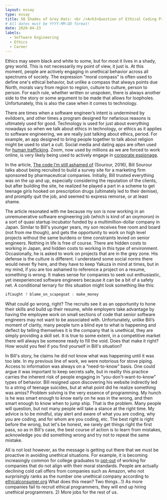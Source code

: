 ```yaml
---
layout: essay
type: essay
title: 50 Shades of Grey Hats: <br />A<h3>Question of Ethical Coding Practices</h3>
# All dates must be YYYY-MM-DD format!
date: 2020-04-23
labels:
  - Software Engineering
  - Ethics
  - Career
---
```


Ethics may seem black and white to some, but for most it lives in a shady, grey world. This is not necessarily my point of view, it just is. At this moment, people are actively engaging in unethical behavior across all spectrums of society. The expression "moral compass" is often used to define one's ethical behavior, but unlike a compass that always points due North, morals vary from region to region, culture to culture, person to person. For each rule, whether written or unspoken, there is always another side to the story or some argument to be made that allows for loopholes. Unfortunately, this is also the case when it comes to technology. 

There are times when a software engineer’s intent is undermined by evildoers, and other times a program designed for nefarious reasons is ultimately used for good. Technology is used for just about everything nowadays so when we talk about ethics in technology, or ethics as it applies to software engineering, we are really just talking about ethics, period. For example, an app designed to bring people together to talk about religion might be used to start a cult. Social media and dating apps are often used for [human trafficking](https://polarisproject.org/wp-content/uploads/2018/08/A-Roadmap-for-Systems-and-Industries-to-Prevent-and-Disrupt-Human-Trafficking-Social-Media.pdf). Zoom, now used by millions as we are forced to work online, is very likely being used to actively engage in [corporate espionage](https://time.com/5818851/spies-target-americans-zoom-others/). 

In the article, <span style="text-decoration:underline">The code I’m still ashamed of</span> (Sourour, 2016), Bill Sourour talks about being recruited to build a survey site for a marketing firm sponsored by pharmaceutical companies. Initially, Bill trusted everything was on the up and up, especially considering the reputation of the clients, but after building the site, he realized he played a part in a scheme to get teenage girls hooked on prescription drugs (ultimately led to their demise), and promptly quit the job, and seemed to express remorse, or at least shame.

The article resonated with me because my son is now working in an unremunerative software engineering job (which is kind of an oxymoron) in a sort of quasi startup incubator funded by a multimillion-dollar company in Japan. Similar to Bill's younger years, my son receives free room and board (not from me though), and gets the opportunity to work on high level projects without the same burdens or time constraints levied on senior engineers. Nothing in life is free of course. There are hidden costs to working in Japan, and hidden costs to working in this type of environment. Occasionally, he is asked to work on projects that are in the grey zone. His defense is the culture is different. I understand some social norms there would never fly here, and they have to keep Yakuza in mind at times, but in my mind, if you are too ashamed to reference a project on a resume, something is wrong. It makes sense for companies to seek out enthusiastic, yet inexperienced software engineers because it can be a bit of a safety net. A conditional ternary for this situation might look something like this:

```javascript
ifCaught ? blame_on_scapegoat : make_money
```

What could go wrong, right? The recruits see it as an opportunity to hone their skills and build up their resume, while employers take advantage by having the employee work on small sections of code that senior software engineers may not want to be associated with. Unfortunately, unlike Bill’s moment of clarity, many people turn a blind eye to what is happening and deflect by telling themselves it is the company that is unethical, they are simply providing a skill set. It is true to some extent, in a competitive market there will always be someone ready to fill the void. Does that make it right? How would you feel if you find yourself in Bill's situation?

In Bill's story, he claims he did not know what was happening until it was too late. In my previous line of work, we were notorious for stove piping. Access to information was always on a “need-to-know” basis. One could argue it was important to keep secrets safe, but in reality this practice carries the inherent risk of people engaging in "you-don't-want-to-know" types of behavior. Bill resigned upon discovering his website indirectly led to a string of teenage suicides, but at what point did he realize something was amiss? Problem solving is the very essence of programming. My hunch is he was smart enough to know early on he was in the wrong, and then smart enough to know when to jump ship. That is the problem. Many people will question, but not many people will take a stance at the right time. My advice is to be mindful, stay alert and aware of what you are coding, why you are coding, and for whom are you coding, etc. The best right is right before the wrong, but let's be honest, we rarely get things right the first pass, so as in Bill's case, the best course of action is to learn from mistakes, acknowledge you did something wrong and try not to repeat the same mistake.

All is not lost however, as the message is getting out there that we must be proactive in avoiding unethical situations. For example, it is becoming increasingly common for college graduates to [opt-out](https://www.buzzfeednews.com/article/carolineodonovan/silicon-valley-tech-companies-recruiting-protests-ethical) of working for companies that do not align with their moral standards. People are actually declining cold call offers from companies such as Amazon, who not surprisingly ranks as the number one unethical company according to [ethicalconsumer.org](https://www.ethicalconsumer.org/retailers/five-unethical-companies) What does this mean? Two things...1) As more companies fail to recruit ethical programmers, they will end up hiring unethical programmers. 2) More jobs for the rest of us. 

